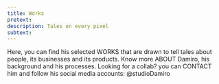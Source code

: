 ```yaml
---
title: Works
pretext:
description: Tales on every pixel
subtext:
---
```


Here, you can find his selected WORKS that are drawn to tell tales about people, its businesses and its products. Know more ABOUT Damiro, his background and his processes. Looking for a collab? you can CONTACT him and follow his social media accounts: @studioDamiro
